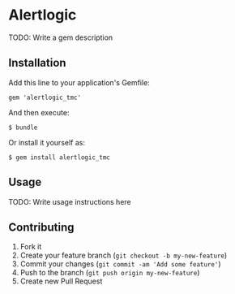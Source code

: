 # Alertlogic

TODO: Write a gem description

## Installation

Add this line to your application's Gemfile:

    gem 'alertlogic_tmc'

And then execute:

    $ bundle

Or install it yourself as:

    $ gem install alertlogic_tmc

## Usage

TODO: Write usage instructions here

## Contributing

1. Fork it
2. Create your feature branch (`git checkout -b my-new-feature`)
3. Commit your changes (`git commit -am 'Add some feature'`)
4. Push to the branch (`git push origin my-new-feature`)
5. Create new Pull Request
